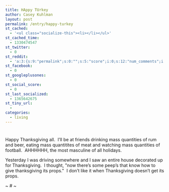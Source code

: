 ```yaml
---
title: HAppy TUrkey
author: Casey Kuhlman
layout: post
permalink: /entry/happy-turkey
st_cached:
  - '<ul class="socialize-this"><li></li></ul>'
st_cached_time:
  - 1330474547
st_twitter:
  - 0
st_reddit:
  - 'a:3:{s:9:"permalink";s:0:"";s:5:"score";i:0;s:12:"num_comments";i:0;}'
st_facebook:
  - 0
st_googleplusones:
  - 0
st_social_score:
  - 0
st_last_socialized:
  - 1365642675
st_tiny_url:
  - 
categories:
  - living
---
```

# 

Happy Thanksgiving all.  I’ll be at friends drinking mass quantities of rum and beer, eating mass quantitites of meat and watching mass quantities of football.  AHHHHHH, the most masculine of all holidays.  

Yesterday I was driving somewhere and I saw an entire house decorated up for Thanksgiving.  I thought, "now there’s some peep’s that know how to give thanksgiving its props."  I don’t like it when Thanksgiving doesn’t get its props.

~ # ~